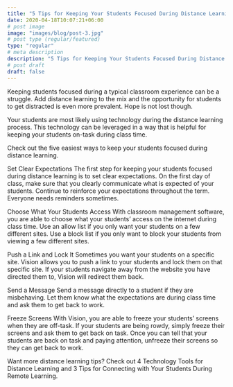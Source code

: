```yaml
---
title: "5 Tips for Keeping Your Students Focused During Distance Learning"
date: 2020-04-18T10:07:21+06:00
# post image
image: "images/blog/post-3.jpg"
# post type (regular/featured)
type: "regular"
# meta description
description: "5 Tips for Keeping Your Students Focused During Distance Learning"
# post draft
draft: false
---
```





Keeping students focused during a typical classroom experience can be a struggle. Add distance learning to the mix and the opportunity for students to get distracted is even more prevalent. Hope is not lost though.

Your students are most likely using technology during the distance learning process. This technology can be leveraged in a way that is helpful for keeping your students on-task during class time.

Check out the five easiest ways to keep your students focused during distance learning.

Set Clear Expectations
The first step for keeping your students focused during distance learning is to set clear expectations. On the first day of class, make sure that you clearly communicate what is expected of your students. Continue to reinforce your expectations throughout the term. Everyone needs reminders sometimes.

Choose What Your Students Access
With classroom management software, you are able to choose what your students’ access on the internet during class time. Use an allow list if you only want your students on a few different sites. Use a block list if you only want to block your students from viewing a few different sites.

Push a Link and Lock It
Sometimes you want your students on a specific site. Vision allows you to push a link to your students and lock them on that specific site. If your students navigate away from the website you have directed them to, Vision will redirect them back.

Send a Message
Send a message directly to a student if they are misbehaving. Let them know what the expectations are during class time and ask them to get back to work.

Freeze Screens
With Vision, you are able to freeze your students’ screens when they are off-task. If your students are being rowdy, simply freeze their screens and ask them to get back on task. Once you can tell that your students are back on task and paying attention, unfreeze their screens so they can get back to work.

Want more distance learning tips? Check out 4 Technology Tools for Distance Learning and 3 Tips for Connecting with Your Students During Remote Learning.

